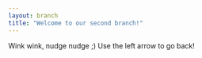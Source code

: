 ```yaml
---
layout: branch
title: "Welcome to our second branch!"
---
```

Wink wink, nudge nudge ;)
Use the left arrow to go back!
